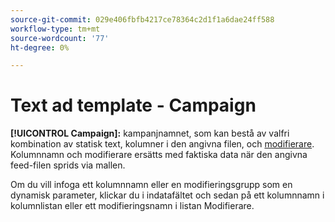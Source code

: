 ```yaml
---
source-git-commit: 029e406fbfb4217ce78364c2d1f1a6dae24ff588
workflow-type: tm+mt
source-wordcount: '77'
ht-degree: 0%

---
```

# Text ad template - Campaign

**[!UICONTROL Campaign]:** kampanjnamnet, som kan bestå av valfri kombination av statisk text, kolumner i den angivna filen, och [modifierare](/help/search-social-commerce/campaign-management/inventory-feeds/modifiers-manage.md). Kolumnnamn och modifierare ersätts med faktiska data när den angivna feed-filen sprids via mallen.

Om du vill infoga ett kolumnnamn eller en modifieringsgrupp som en dynamisk parameter, klickar du i indatafältet och sedan på ett kolumnnamn i kolumnlistan eller ett modifieringsnamn i listan Modifierare.
